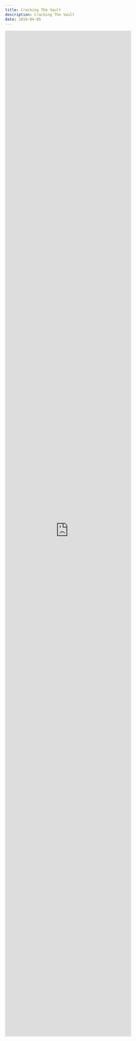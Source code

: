 ```yaml
---
title: Cracking The Vault
description: Cracking The Vault
date: 2018-04-05
---
```

<body style="margin:0">
<iframe src="https://docs.google.com/document/d/e/2PACX-1vSQmJSuBLDtEGuvAVp5GQR4FM-bM0_pEs6ia0tWQ_-X5ZwFUeGQdqZYIXFQlJLSPv9At95cCiOGJPp2/pub?embedded=true" style="border: none; width: 80%; height: 80vh"></iframe>

